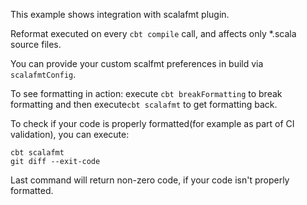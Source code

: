 This example shows integration with scalafmt plugin.

Reformat executed on every `cbt compile` call, and affects only *.scala source files.

You can provide your custom scalfmt preferences in build via `scalafmtConfig`.

To see formatting in action: execute `cbt breakFormatting` to break formatting and then execute`cbt scalafmt` to get formatting back.

To check if your code is properly formatted(for example as part of CI validation), you can execute:

```
cbt scalafmt
git diff --exit-code
```

Last command will return non-zero code, if your code isn't properly formatted.
